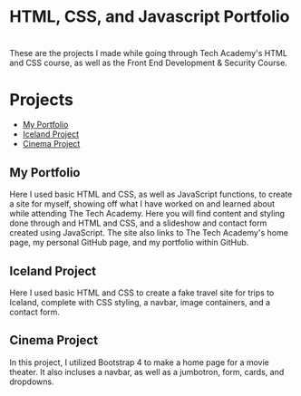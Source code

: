 # HTML, CSS, and Javascript Portfolio
<h1></h1>
<p>These are the projects I made while going through Tech Academy's HTML and CSS course, as well as the Front End Development & Security Course.</p>

<h1>Projects</h1>
<ul>
    <li><a href="https://andrewkpoore92.github.io/">My Portfolio
        </a></li>
    <li><a href="https://github.com/andrewkpoore92/Iceland-Project">Iceland Project
        </a></li>
    <li><a href="https://github.com/andrewkpoore92/Cinema-Project">Cinema Project
        </a></li>
</ul>

<h2>My Portfolio</h1>
<p>Here I used basic HTML and CSS, as well as JavaScript functions, to create a site for myself, showing off what I have worked on and learned about while attending The Tech Academy. Here you will find content and styling done through and HTML and CSS, and a slideshow and contact form created using JavaScript. The site also links to The Tech Academy's home page, my personal GitHub page, and my portfolio within GitHub.</p>

<h2>Iceland Project</h1>
<p>Here I used basic HTML and CSS to create a fake travel site for trips to Iceland, complete with CSS styling, a navbar, image containers, and a contact form.</p>

<h2>Cinema Project</h1>
<p>In this project, I utilized Bootstrap 4 to make a home page for a movie theater. It also incluses a navbar, as well as a jumbotron, form, cards, and dropdowns.</p>
